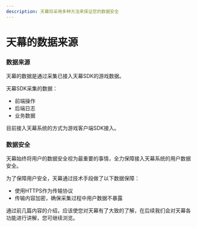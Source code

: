 ```yaml
---
description: 天幕将采用多种方法来保证您的数据安全
---
```


# 天幕的数据来源

### 数据来源

天幕的数据是通过采集已接入天幕SDK的游戏数据。

天幕SDK采集的数据：

* 前端操作
* 后端日志
* 业务数据

目前接入天幕系统的方式为游戏客户端SDK接入。

### 数据安全

天幕始终将用户的数据安全视为最重要的事情，全力保障接入天幕系统的用户数据安全。

为了保障用户安全，天幕通过技术手段做了以下数据保障：

* 使用HTTPS作为传输协议
* 传输内容加密，确保采集过程中用户数据不暴露

通过前几篇内容的介绍，应该使您对天幕有了大致的了解，在后续我们会对天幕各功能进行讲解，您可继续浏览。

